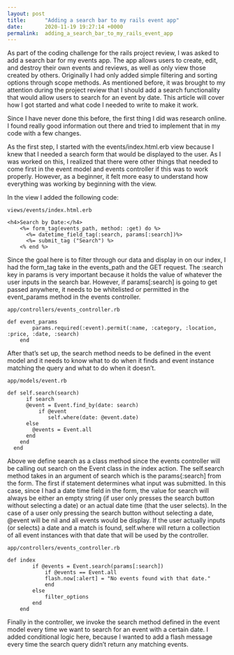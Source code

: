```yaml
---
layout: post
title:      "Adding a search bar to my rails event app"
date:       2020-11-19 19:27:14 +0000
permalink:  adding_a_search_bar_to_my_rails_event_app
---
```



As part of the coding challenge for the rails project review, I was asked to add a search bar for my events app. The app allows users to create, edit, and destroy their own events and reviews, as well as only view those created by others. Originally I had only added simple filtering and sorting options through scope methods. As mentioned before, it was brought to my attention during the project review that I should add a search functionality that would allow users to search for an event by date. This article will cover how I got started and what code I needed to write to make it work.
  
Since I have never done this before, the first thing I did was research online. I found really good information out there and tried to implement that in my code with a few changes. 

As the first step, I started with the events/index.html.erb view because I knew that I needed a search form that would be displayed to the user. As I was worked on this, I realized that there were other things that needed to come first in the event model and events controller if this was to work properly. However, as a beginner, it felt more easy to understand how everything was working by beginning with the view.

In the view I added the following code:

```
views/events/index.html.erb

<h4>Search by Date:</h4>
    <%= form_tag(events_path, method: :get) do %>
      <%= datetime_field_tag(:search, params[:search])%>
      <%= submit_tag ("Search") %>
    <% end %>
```

Since the goal here is to filter through our data and display in on our index, I had the form_tag take in the events_path and the GET request. The :search key in params is very important because it holds the value of whatever the user inputs in the search bar. However, if params[:search] is going to get passed anywhere, it needs to be whitelisted or permitted in the event_params method in the events controller. 

```
app/controllers/events_controller.rb

def event_params
        params.required(:event).permit(:name, :category, :location, :price, :date, :search)
    end
```

After that’s set up, the search method needs to be defined in the event model and it needs to know what to do when it finds and event instance matching the query and what to do when it doesn’t. 

```
app/models/event.rb

def self.search(search)
      if search
      @event = Event.find_by(date: search)
          if @event
             self.where(date: @event.date)
      else
        @events = Event.all
      end
    end
  end
```

Above we define search as a class method since the events controller will be calling out search on the Event class in the index action. The self.search method takes in an argument of search which is the params{:search] from the form.
The first if statement determines what input was submitted. In this case, since I had a date time field in the form, the value for search will always be either an empty string (if user only presses the search button without selecting a date) or an actual date time (that the user selects). In the case of a user only pressing the search button without selecting a date, @event will be nil and all events would be display. If the user actually inputs (or selects) a date and a match is found, self.where will return a collection of all event instances with that date that will be used by the controller.

```
app/controllers/events_controller.rb

def index
        if @events = Event.search(params[:search])
            if @events == Event.all
            flash.now[:alert] = "No events found with that date."
            end
        else
            filter_options
        end
    end
```

Finally in the controller, we invoke the search method defined in the event model  every time we want to search for an event with a certain date. I added conditional logic here, because I wanted to add a flash message every time the search query didn’t return any matching events.
